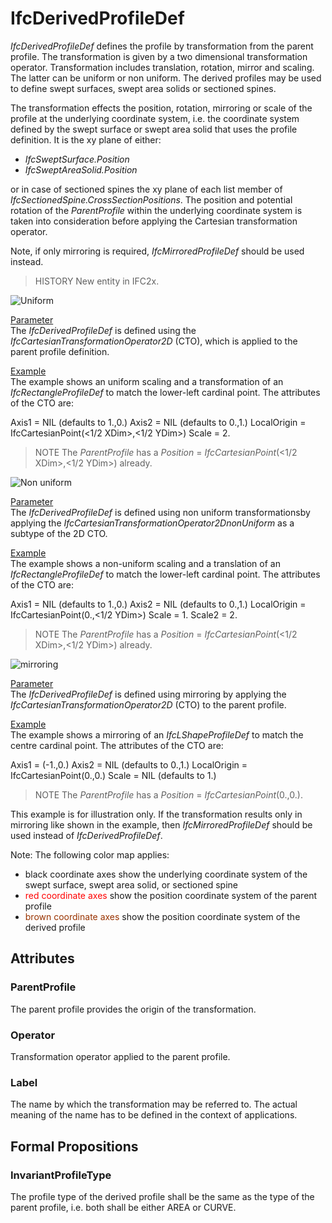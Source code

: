 # IfcDerivedProfileDef

_IfcDerivedProfileDef_ defines the profile by transformation from the parent profile. The transformation is given by a two dimensional transformation operator. Transformation includes translation, rotation, mirror and scaling. The latter can be uniform or non uniform. The derived profiles may be used to define swept surfaces, swept area solids or sectioned spines.<!-- end of definition -->

The transformation effects the position, rotation, mirroring or scale of the profile at the underlying coordinate system, i.e. the coordinate system defined by the swept surface or swept area solid that uses the profile definition. It is the xy plane of either:

* _IfcSweptSurface.Position_
* _IfcSweptAreaSolid.Position_

or in case of sectioned spines the xy plane of each list member of _IfcSectionedSpine.CrossSectionPositions_. The position and potential rotation of the _ParentProfile_ within the underlying coordinate system is taken into consideration before applying the Cartesian transformation operator.

Note, if only mirroring is required, _IfcMirroredProfileDef_ should be used instead.

> HISTORY New entity in IFC2x.

![Uniform](../../../../figures/ifcderivedprofiledef-layout1.gif)

<p><u>Parameter</u><br>
The <em>IfcDerivedProfileDef</em>
is defined using the <em>IfcCartesianTransformationOperator2D</em>
(CTO), which is applied to the parent profile definition. <br>
</p>

<p><u>Example</u><br>
The example shows an uniform scaling and a transformation
of an <em>IfcRectangleProfileDef</em>
to match the lower-left cardinal point. The attributes of the CTO are:<br>
</p>

  Axis1 = NIL (defaults to 1.,0.)
  Axis2 = NIL (defaults to 0.,1.)
  LocalOrigin = IfcCartesianPoint(<1/2 XDim>,<1/2 YDim>)
  Scale = 2.

> NOTE The <em>ParentProfile</em> has a <em>Position</em> = <em>IfcCartesianPoint</em>(<1/2 XDim>,<1/2 YDim>) already.

![Non uniform](../../../../figures/ifcderivedprofiledef-layout2.gif)

<p><u>Parameter</u><br>
The <em>IfcDerivedProfileDef</em> is defined using
non uniform transformationsby applying the <em>IfcCartesianTransformationOperator2DnonUniform</em>
as a subtype of the 2D CTO.</p>

<p><u>Example</u><br>
The example shows a non-uniform scaling and a translation of an <em>IfcRectangleProfileDef</em>
to match the lower-left cardinal point. The attributes of the CTO are:</p>

  Axis1 = NIL (defaults to 1.,0.)
  Axis2 = NIL (defaults to 0.,1.)
  LocalOrigin = IfcCartesianPoint(0.,<1/2 YDim>)
  Scale = 1.
  Scale2 = 2.

> NOTE The <em>ParentProfile</em> has a <em>Position</em> = <em>IfcCartesianPoint</em>(<1/2 XDim>,<1/2 YDim>) already.

![mirroring](../../../../figures/ifcderivedprofiledef-layout3.gif)

<p><u>Parameter</u><br>
The <em>IfcDerivedProfileDef</em>
is defined using mirroring by applying the <em>IfcCartesianTransformationOperator2D</em>
(CTO) to the parent profile.</p>

<p><u>Example</u><br>
The example shows a mirroring of an <em>IfcLShapeProfileDef</em>
to match the centre cardinal point. The attributes of the CTO are:</p>

  Axis1 = (-1.,0.)
  Axis2 = NIL (defaults to 0.,1.)
  LocalOrigin = IfcCartesianPoint(0.,0.)
  Scale = NIL (defaults to 1.)

> NOTE The <em>ParentProfile</em> has a <em>Position</em> = <em>IfcCartesianPoint</em>(0.,0.).

<p>This example is for illustration only.
If the transformation results only in mirroring like shown in the example, then
<em>IfcMirroredProfileDef</em> should be used instead of <em>IfcDerivedProfileDef</em>.</p>

Note: The following color map applies:

 * black coordinate axes show the underlying coordinate system of the swept surface, swept area solid, or sectioned spine
 * <font color="#ff0000">red coordinate axes</font> show the position coordinate system of the parent profile
 * <font color="#993300">brown coordinate axes</font> show the position coordinate system of the derived profile


## Attributes

### ParentProfile
The parent profile provides the origin of the transformation.

### Operator
Transformation operator applied to the parent profile.

### Label
The name by which the transformation may be referred to. The actual meaning of the name has to be defined in the context of applications.

## Formal Propositions

### InvariantProfileType
The profile type of the derived profile shall be the same as the type of the parent profile, i.e. both shall be either AREA or CURVE.
